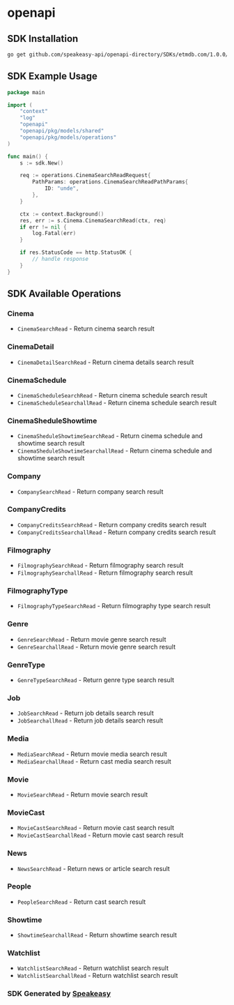 # openapi

<!-- Start SDK Installation -->
## SDK Installation

```bash
go get github.com/speakeasy-api/openapi-directory/SDKs/etmdb.com/1.0.0/go
```
<!-- End SDK Installation -->

## SDK Example Usage
<!-- Start SDK Example Usage -->
```go
package main

import (
    "context"
    "log"
    "openapi"
    "openapi/pkg/models/shared"
    "openapi/pkg/models/operations"
)

func main() {
    s := sdk.New()

    req := operations.CinemaSearchReadRequest{
        PathParams: operations.CinemaSearchReadPathParams{
            ID: "unde",
        },
    }

    ctx := context.Background()
    res, err := s.Cinema.CinemaSearchRead(ctx, req)
    if err != nil {
        log.Fatal(err)
    }

    if res.StatusCode == http.StatusOK {
        // handle response
    }
}
```
<!-- End SDK Example Usage -->

<!-- Start SDK Available Operations -->
## SDK Available Operations


### Cinema

* `CinemaSearchRead` - Return cinema search result

### CinemaDetail

* `CinemaDetailSearchRead` - Return cinema details search result

### CinemaSchedule

* `CinemaScheduleSearchRead` - Return cinema schedule search result
* `CinemaScheduleSearchallRead` - Return cinema schedule search result

### CinemaSheduleShowtime

* `CinemaSheduleShowtimeSearchRead` - Return cinema schedule and showtime search result
* `CinemaSheduleShowtimeSearchallRead` - Return cinema schedule and showtime search result

### Company

* `CompanySearchRead` - Return company search result

### CompanyCredits

* `CompanyCreditsSearchRead` - Return company credits search result
* `CompanyCreditsSearchallRead` - Return company credits search result

### Filmography

* `FilmographySearchRead` - Return filmography search result
* `FilmographySearchallRead` - Return filmography search result

### FilmographyType

* `FilmographyTypeSearchRead` - Return filmography type search result

### Genre

* `GenreSearchRead` - Return movie genre search result
* `GenreSearchallRead` - Return movie genre search result

### GenreType

* `GenreTypeSearchRead` - Return genre type search result

### Job

* `JobSearchRead` - Return job details search result
* `JobSearchallRead` - Return job details search result

### Media

* `MediaSearchRead` - Return movie media search result
* `MediaSearchallRead` - Return cast media search result

### Movie

* `MovieSearchRead` - Return movie search result

### MovieCast

* `MovieCastSearchRead` - Return movie cast search result
* `MovieCastSearchallRead` - Return movie cast search result

### News

* `NewsSearchRead` - Return news or article search result

### People

* `PeopleSearchRead` - Return cast search result

### Showtime

* `ShowtimeSearchallRead` - Return showtime search result

### Watchlist

* `WatchlistSearchRead` - Return watchlist search result
* `WatchlistSearchallRead` - Return watchlist search result
<!-- End SDK Available Operations -->

### SDK Generated by [Speakeasy](https://docs.speakeasyapi.dev/docs/using-speakeasy/client-sdks)
